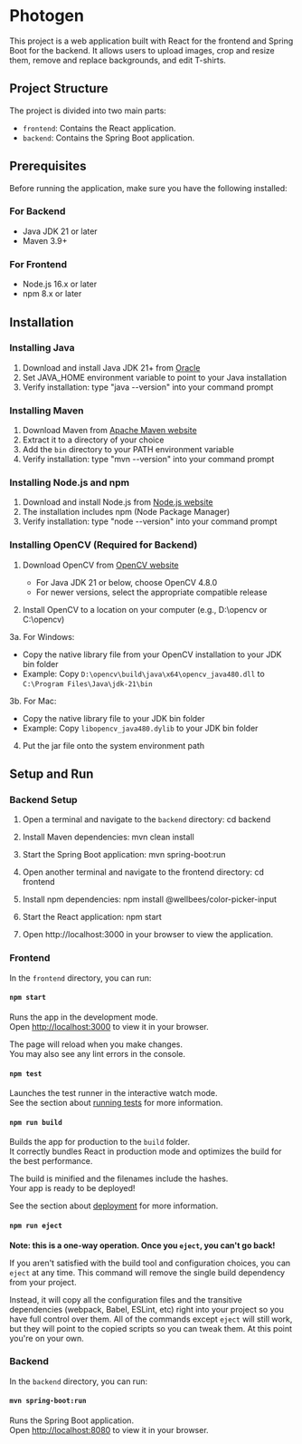 # Photogen

This project is a web application built with React for the frontend and Spring Boot for the backend. It allows users to upload images, crop and resize them, remove and replace backgrounds, and edit T-shirts.

## Project Structure

The project is divided into two main parts:

- `frontend`: Contains the React application.
- `backend`: Contains the Spring Boot application.

## Prerequisites

Before running the application, make sure you have the following installed:

### For Backend
- Java JDK 21 or later
- Maven 3.9+ 

### For Frontend
- Node.js 16.x or later
- npm 8.x or later

## Installation

### Installing Java
1. Download and install Java JDK 21+ from [Oracle](https://www.oracle.com/java/technologies/downloads/)
2. Set JAVA_HOME environment variable to point to your Java installation
3. Verify installation: type "java --version" into your command prompt

### Installing Maven
1. Download Maven from [Apache Maven website](https://maven.apache.org/download.cgi)
2. Extract it to a directory of your choice
3. Add the `bin` directory to your PATH environment variable
4. Verify installation: type "mvn --version" into your command prompt

### Installing Node.js and npm
1. Download and install Node.js from [Node.js website](https://nodejs.org/)
2. The installation includes npm (Node Package Manager)
3. Verify installation: type "node --version" into your command prompt

### Installing OpenCV (Required for Backend)
1. Download OpenCV from [OpenCV website](https://opencv.org/releases/)
   - For Java JDK 21 or below, choose OpenCV 4.8.0
   - For newer versions, select the appropriate compatible release

2. Install OpenCV to a location on your computer (e.g., D:\opencv or C:\opencv)

3a. For Windows:
   - Copy the native library file from your OpenCV installation to your JDK bin folder
   - Example: Copy `D:\opencv\build\java\x64\opencv_java480.dll` to `C:\Program Files\Java\jdk-21\bin`
   
3b. For Mac:
   - Copy the native library file to your JDK bin folder
   - Example: Copy `libopencv_java480.dylib` to your JDK bin folder
   
4. Put the jar file onto the system environment path

## Setup and Run

### Backend Setup
1. Open a terminal and navigate to the `backend` directory:
   cd backend

2. Install Maven dependencies:
   mvn clean install

3. Start the Spring Boot application:
   mvn spring-boot:run

4. Open another terminal and navigate to the frontend directory:
   cd frontend

5. Install npm dependencies:
   npm install @wellbees/color-picker-input

6. Start the React application:
   npm start

7. Open http://localhost:3000 in your browser to view the application.

### Frontend

In the `frontend` directory, you can run:

#### `npm start`

Runs the app in the development mode.\
Open [http://localhost:3000](http://localhost:3000) to view it in your browser.

The page will reload when you make changes.\
You may also see any lint errors in the console.

#### `npm test`

Launches the test runner in the interactive watch mode.\
See the section about [running tests](https://facebook.github.io/create-react-app/docs/running-tests) for more information.

#### `npm run build`

Builds the app for production to the `build` folder.\
It correctly bundles React in production mode and optimizes the build for the best performance.

The build is minified and the filenames include the hashes.\
Your app is ready to be deployed!

See the section about [deployment](https://facebook.github.io/create-react-app/docs/deployment) for more information.

#### `npm run eject`

**Note: this is a one-way operation. Once you `eject`, you can't go back!**

If you aren't satisfied with the build tool and configuration choices, you can `eject` at any time. This command will remove the single build dependency from your project.

Instead, it will copy all the configuration files and the transitive dependencies (webpack, Babel, ESLint, etc) right into your project so you have full control over them. All of the commands except `eject` will still work, but they will point to the copied scripts so you can tweak them. At this point you're on your own.

### Backend

In the `backend` directory, you can run:

#### `mvn spring-boot:run`

Runs the Spring Boot application.\
Open [http://localhost:8080](http://localhost:8080) to view it in your browser.